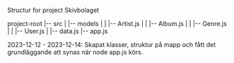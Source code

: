 Structur for project Skivbolaget

project-root
|-- src
|   |-- models
|   |   |-- Artist.js
|   |   |-- Album.js
|   |   |-- Genre.js
|   |   |-- User.js
|   |-- data.js
|-- app.js


2023-12-12 - 2023-12-14: Skapat klasser, struktur på mapp och fått det grundläggande att synas när node app.js körs.